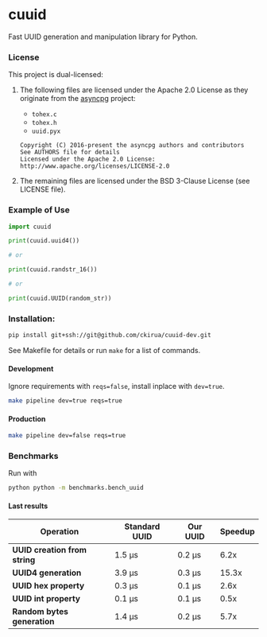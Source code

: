 # cuuid

Fast UUID generation and manipulation library for Python.


### License
This project is dual-licensed:

1. The following files are licensed under the Apache 2.0 License as they originate from the [asyncpg](https://github.com/MagicStack/asyncpg) project:
   - `tohex.c`
   - `tohex.h` 
   - `uuid.pyx`

   ```
   Copyright (C) 2016-present the asyncpg authors and contributors
   See AUTHORS file for details
   Licensed under the Apache 2.0 License: http://www.apache.org/licenses/LICENSE-2.0
   ```

2. The remaining files are licensed under the BSD 3-Clause License (see LICENSE file).

### Example of Use

```python
import cuuid

print(cuuid.uuid4())

# or

print(cuuid.randstr_16())

# or

print(cuuid.UUID(random_str))
```



### Installation:

```bash
pip install git+ssh://git@github.com/ckirua/cuuid-dev.git
```
See Makefile for details or run `make` for a list of commands.

#### Development
Ignore requirements with `reqs=false`, install inplace with `dev=true`.

```bash
make pipeline dev=true reqs=true
```

#### Production
```bash
make pipeline dev=false reqs=true
```

### Benchmarks

Run with
```bash
python python -m benchmarks.bench_uuid
```

#### Last results
| **Operation** | Standard UUID | Our UUID | Speedup |
|---------------|--------------|----------|---------|
| **UUID creation from string** | 1.5 μs | 0.2 μs | 6.2x |
| **UUID4 generation** | 3.9 μs | 0.3 μs | 15.3x |
| **UUID hex property** | 0.3 μs | 0.1 μs | 2.6x |
| **UUID int property** | 0.1 μs | 0.1 μs | 0.5x |
| **Random bytes generation** | 1.4 μs | 0.2 μs | 5.7x |
